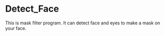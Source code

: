 # Detect_Face
This is mask filter program. It can detect face and eyes to make a mask on your face.

